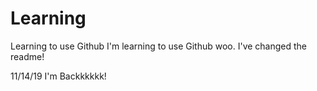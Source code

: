 # Learning
Learning to use Github
I'm learning to use Github woo.  I've changed the readme!

11/14/19 I'm Backkkkkk!
